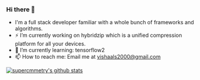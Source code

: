 ### Hi there 👋

- I'm a full stack developer familiar with a whole bunch of frameworks and algorithms.
- ⚡ I’m currently working on hybridzip which is a unified compression platform for all your devices.
- 🌱 I’m currently learning: tensorflow2
- 📫 How to reach me: Email me at vishaals2000@gmail.com


[![supercmmetry's github stats](https://github-readme-stats.vercel.app/api?username=supercmmetry&count_private=true&show_icons=true)](https://github.com/anuraghazra/github-readme-stats)

